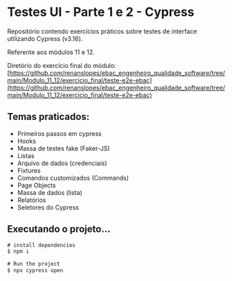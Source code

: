 # Testes UI - Parte 1 e 2 - Cypress
Repositório contendo exercícios práticos sobre testes de interface utilizando Cypress (v3.16).

Referente aos módulos 11 e 12.

Diretório do exercício final do módulo:
[https://github.com/renanslopes/ebac_engenheiro_qualidade_software/tree/main/Modulo_11_12/exercicio_final/teste-e2e-ebac](https://github.com/renanslopes/ebac_engenheiro_qualidade_software/tree/main/Modulo_11_12/exercicio_final/teste-e2e-ebac)


## Temas praticados:
- Primeiros passos em cypress
- Hooks
- Massa de testes fake (Faker-JS)
- Listas
- Arquivo de dados (credenciais)
- Fixtures
- Comandos customizados (Commands)
- Page Objects
- Massa de dados (lista)
- Relatórios
- Seletores do Cypress

## Executando o projeto...
```javascript
# install dependencies
$ npm i

# Run the project
$ npx cypress open
```

